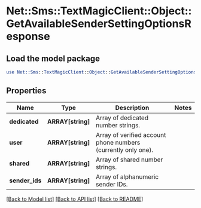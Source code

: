 # Net::Sms::TextMagicClient::Object::GetAvailableSenderSettingOptionsResponse

## Load the model package
```perl
use Net::Sms::TextMagicClient::Object::GetAvailableSenderSettingOptionsResponse;
```

## Properties
Name | Type | Description | Notes
------------ | ------------- | ------------- | -------------
**dedicated** | **ARRAY[string]** | Array of dedicated number strings. | 
**user** | **ARRAY[string]** | Array of verified account phone numbers (currently only one). | 
**shared** | **ARRAY[string]** | Array of shared number strings. | 
**sender_ids** | **ARRAY[string]** | Array of alphanumeric sender IDs. | 

[[Back to Model list]](../README.md#documentation-for-models) [[Back to API list]](../README.md#documentation-for-api-endpoints) [[Back to README]](../README.md)


